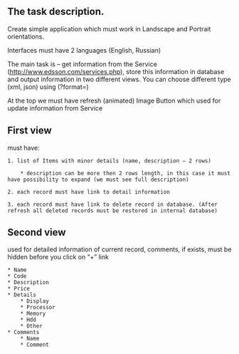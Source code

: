 ## The task description.

Create simple application which must work in Landscape and Portrait orientations.

Interfaces must have 2 languages (English, Russian)

The main task is – get information from the Service (http://www.edsson.com/services.php), store this information in database and output information in two different views. You can choose different type (xml, json) using (?format=<type>)

At the top we must have refresh (animated) Image Button which used for update information from Service

## First view 
must have:

	1. list of Items with minor details (name, description – 2 rows)

		* description can be more then 2 rows length, in this case it must have possibility to expand (we must see full description)

	2. each record must have link to detail information

	3. each record must have link to delete record in database. (After refresh all deleted records must be restored in internal database)

## Second view 
used for detailed information of current record, comments, if exists, must be hidden before you click on “+” link

	* Name
	* Code
	* Description
	* Price
	* Details
		* Display
		* Processor
		* Memory
		* Hdd
		* Other
	* Comments
		* Name
		* Comment



